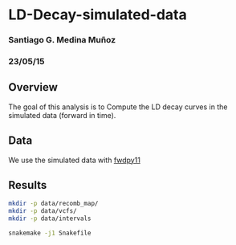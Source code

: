 # LD-Decay-simulated-data
### Santiago G. Medina Muñoz
### 23/05/15

## Overview

The goal of this analysis is to Compute the LD decay curves in the simulated data (forward in time).

## Data

We use the simulated data with [fwdpy11](../../simulations/220728-Simulation-DFE-Demography/README.md)

## Results


```bash
mkdir -p data/recomb_map/
mkdir -p data/vcfs/
mkdir -p data/intervals

snakemake -j1 Snakefile
```

